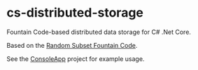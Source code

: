# cs-distributed-storage
Fountain Code-based distributed data storage for C# .Net Core.

Based on the [Random Subset Fountain Code](https://github.com/matthew-a-thomas/cs-fountain-codes#random-subset).

See the [ConsoleApp](https://github.com/matthew-a-thomas/cs-distributed-storage/tree/master/ConsoleApp) project for example usage.
